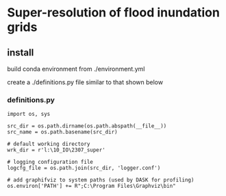 # Super-resolution of flood inundation grids



## install
build conda environment from ./environment.yml

create a ./definitions.py file similar to that shown below





### definitions.py
```
import os, sys

src_dir = os.path.dirname(os.path.abspath(__file__))
src_name = os.path.basename(src_dir)

# default working directory
wrk_dir = r'l:\10_IO\2307_super'

# logging configuration file
logcfg_file = os.path.join(src_dir, 'logger.conf')

# add graphifviz to system paths (used by DASK for profiling)
os.environ['PATH'] += R";C:\Program Files\Graphviz\bin"
```